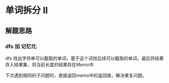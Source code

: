 # 单词拆分 II

## 解题思路

### dfs 加 记忆化

dfs 找出字符串可以截取的单词，基于这个词找后续可以截取的单词，最后将结果存入结果集，将当前长度的结果存在Memo中

下次遇到相同的子问题时，直接返回memo中的返回值，解决重复问题。
